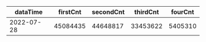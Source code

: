 |dataTime|firstCnt|secondCnt|thirdCnt|fourCnt|
|-|-|-|-|-|
|2022-07-28|45084435|44648817|33453622|5405310|